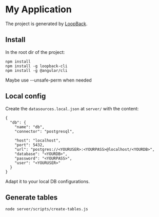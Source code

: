# My Application

The project is generated by [LoopBack](http://loopback.io).

## Install

In the root dir of the project:

```
npm install
npm install -g loopback-cli
npm install -g @angular/cli
```

Maybe use --unsafe-perm when needed

## Local config
Create the `datasources.local.json` at `server/` with the content:
```
{
  "db": {
    "name": "db",
    "connector": "postgresql",

    "host": "localhost",
    "port": 5432,
    "url": "postgres://<YOURUSER>:<YOURPASS>@localhost/<YOURDB>",
    "database": "<YOURDB>",
    "password": "<YOURPASS>",
    "user": "<YOURUSER>"
  }
}
```
Adapt it to your local DB configurations.

## Generate tables
```
node server/scripts/create-tables.js
```

